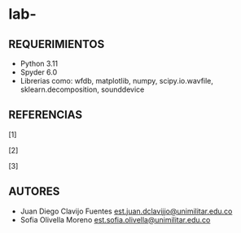 # lab-



## REQUERIMIENTOS
- Python 3.11
- Spyder 6.0
- Librerias como: wfdb, matplotlib, numpy, scipy.io.wavfile, sklearn.decomposition, sounddevice
## REFERENCIAS
[1] 

[2] 

[3]  
## AUTORES
- Juan Diego Clavijo Fuentes
  est.juan.dclavijjo@unimilitar.edu.co
- Sofia Olivella Moreno
  est.sofia.olivella@unimilitar.edu.co
